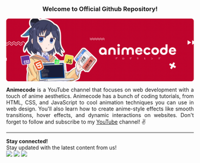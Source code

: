 <div align=center>
  <h3>Welcome to Official Github Repository!
  <br />
</div>
<a href="https://www.youtube.com/@animecodeindo">
  <img src="https://github.com/animecodeindo/.github/blob/main/thumbnail.png?raw=true" align=center>
</a>
<p align=justify>
<b>Animecode</b> is a YouTube channel that focuses on web development with a touch of anime aesthetics. Animecode has a bunch of coding tutorials, from HTML, CSS, and JavaScript to cool animation techniques you can use in web design. You'll also learn how to create anime-style effects like smooth transitions, hover effects, and dynamic interactions on websites. Don't forget to follow and subscribe to my <a href="https://www.youtube.com/@animecodeindo">YouTube</a> channel! ✌
</p>
<hr />
<div>
<b>Stay connected!</b>
<br>
Stay updated with the latest content from us!<br>
  <a href="https://discord.com/invite/WqRSPjudFT"><img src="https://img.shields.io/badge/Discord-5865F2?style=for-the-badge&logo=discord&logoColor=white"></a>
  <a href="https://www.tiktok.com/@animecodeindo"><img src="https://img.shields.io/badge/TikTok-000000?style=for-the-badge&logo=tiktok&logoColor=white"></a>
  <a href="https://www.youtube.com/@animecodeindo"><img src="https://img.shields.io/badge/YouTube-FF0000?style=for-the-badge&logo=youtube&logoColor=white"></a>
</div>
